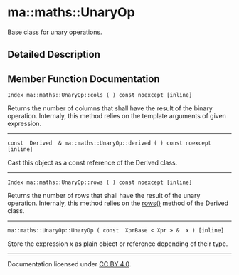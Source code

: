 ma::maths::UnaryOp
==================

Base class for unary operations.

Detailed Description
--------------------

Member Function Documentation
-----------------------------

    Index ma::maths::UnaryOp::cols ( ) const noexcept [inline]

Returns the number of columns that shall have the result of the binary operation. Internaly, this method relies on the template arguments of given expression.

------------------------------------------------------------------------

    const  Derived  & ma::maths::UnaryOp::derived ( ) const noexcept [inline]

Cast this object as a const reference of the Derived class.

------------------------------------------------------------------------

    Index ma::maths::UnaryOp::rows ( ) const noexcept [inline]

Returns the number of rows that shall have the result of the unary operation. Internaly, this method relies on the [rows()](#1a064a9cd1dbda700c686aac50efb92616) method of the Derived class.

------------------------------------------------------------------------

    ma::maths::UnaryOp::UnaryOp ( const  XprBase < Xpr > &  x ) [inline]

Store the expression *x* as plain object or reference depending of their type.

------------------------------------------------------------------------

Documentation licensed under [CC BY 4.0](https://creativecommons.org/licenses/by/4.0/).


